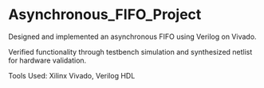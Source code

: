 # Asynchronous_FIFO_Project
 Designed and implemented an asynchronous FIFO using Verilog on Vivado.
 
 Verified functionality through testbench simulation and synthesized netlist for hardware validation. 
 
 Tools Used:  Xilinx Vivado, Verilog HDL
